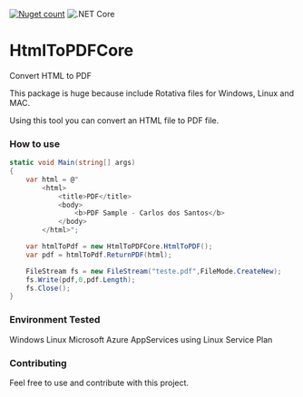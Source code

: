 [![Nuget count](http://img.shields.io/nuget/v/HtmlToPDFCore.svg)](http://www.nuget.org/packages/HtmlToPDFCore/)
![.NET Core](https://github.com/carloscds/HtmlToPDFCore/workflows/.NET%20Core/badge.svg)

# HtmlToPDFCore
Convert HTML to PDF

This package is huge because include Rotativa files for Windows, Linux and MAC. 

Using this tool you can convert an HTML file to PDF file.

### How to use
```csharp
static void Main(string[] args)
{
    var html = @"
        <html>
            <title>PDF</title>
            <body>
                <b>PDF Sample - Carlos dos Santos</b>
            </body>
        </html>";

    var htmlToPdf = new HtmlToPDFCore.HtmlToPDF();
    var pdf = htmlToPdf.ReturnPDF(html);

    FileStream fs = new FileStream("teste.pdf",FileMode.CreateNew);
    fs.Write(pdf,0,pdf.Length);
    fs.Close();
}
```

### Environment Tested

Windows
Linux
Microsoft Azure AppServices using Linux Service Plan

### Contributing

Feel free to use and contribute with this project.
